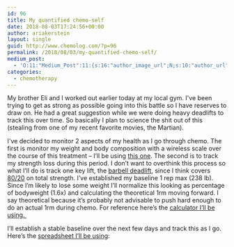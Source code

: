 ```yaml
---
id: 96
title: My quantified chemo-self
date: 2018-08-03T17:24:56+00:00
author: ariakerstein
layout: single
guid: http://www.chemolog.com/?p=96
permalink: /2018/08/03/my-quantified-chemo-self/
medium_post:
  - 'O:11:"Medium_Post":11:{s:16:"author_image_url";N;s:10:"author_url";N;s:11:"byline_name";N;s:12:"byline_email";N;s:10:"cross_link";N;s:2:"id";N;s:21:"follower_notification";N;s:7:"license";N;s:14:"publication_id";N;s:6:"status";N;s:3:"url";N;}'
categories:
  - chemotherapy
---
```

My brother Eli and I worked out earlier today at my local gym. I've been trying to get as strong as possible going into this battle so I have reserves to draw on. He had a great suggestion while we were doing heavy deadlifts to track this over time. <!--more-->So basically I plan to science the shit out of this (stealing from one of my recent favorite movies, the Martian).

I've decided to monitor 2 aspects of my health as I go through chemo. The first is monitor my weight and body composition with a wireless scale over the course of this treatment &#8211; I&#8217;ll be using [this one](https://www.amazon.com/gp/product/B01B8LEELA/ref=ox_sc_act_title_1). The second is to track my strength loss during this period. I don&#8217;t want to overthink this process so what I&#8217;ll do is track one key lift, the [barbell deadlift](https://stronglifts.com/deadlift/), since I think covers  [80/20](https://en.wikipedia.org/wiki/Pareto_principle) on total strength. I&#8217;ve established my baseline 1 rep max (238 lb). Since I&#8217;m likely to lose some weight I&#8217;ll normalize this looking as percentage of bodyweight (1.6x) and calculating the theoretical 1rm moving forward. I say theoretical because it&#8217;s probably not advisable to push hard enough to do an actual 1rm during chemo. For reference here&#8217;s the [calculator I&#8217;ll be using. ](https://strengthlevel.com/)

I&#8217;ll establish a stable baseline over the next few days and track this as I go. Here&#8217;s the [spreadsheet I&#8217;ll be using](https://docs.google.com/spreadsheets/d/1I-6J4e5Fou3MLq2mnP0F7E1fn6ofEklnotS49A9nAhI/edit?usp=sharing):



&nbsp;

&nbsp;